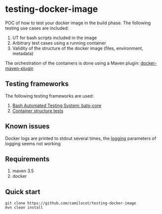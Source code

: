 # testing-docker-image
POC of how to test your docker image in the build phase.
The following testing use cases are included:

1. UT for bash scripts included in the image
2. Arbitrary test cases using a running container
3. Validity of the structure of the docker image (files, environment, metadata)

The orchestration of the containers is done using a Maven plugin: [docker-maven-plugin][docker-maven-plugin]

## Testing frameworks

The following testing frameworks are used:
1. [Bash Automated Testing System: bats-core][bats-core]
2. [Container structure tests][container-structure-test]

## Known issues
Docker logs are printed to stdout several times, the [logging][fabric8-logging] parameters of logging seems not working

## Requirements
1. maven 3.5
2. docker

## Quick start
```
git clone https://github.com/camilocot/testing-docker-image
mvn clean install
```

[bats-core]: https://github.com/bats-core/bats-core
[container-structure-test]: https://github.com/GoogleContainerTools/container-structure-test
[fabric8-logging]: https://dmp.fabric8.io/#start-logging
[docker-maven-plugin]:https://dmp.fabric8.io
